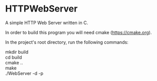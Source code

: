 # HTTPWebServer
A simple HTTP Web Server written in C.

In order to build this program you will need cmake (https://cmake.org).

In the project's root directory, run the following commands:

mkdir build<br>
cd build<br>
cmake ..<br>
make<br>
./WebServer -d<directory> -p<port>
